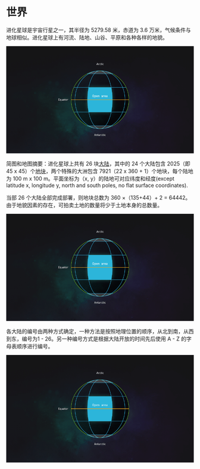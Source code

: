 # 世界

进化星球是宇宙行星之一，其半径为 5279.58 米，赤道为 3.6 万米，气候条件与地球相似。进化星球上有河流、陆地、山谷、平原和各种各样的地貌。

![The Evolution Land continents from planet view](../../.gitbook/assets/continent1.png)

简图和地图摘要：进化星球上共有 26 块[大陆](continent.md)，其中的 24 个大陆包含 2025（即 45 x 45）个[地块](land.md)，两个特殊的大洲包含 7921（22 x 360 + 1）个地块，每个陆地为 100 m x 100 m。平面坐标为（x, y）的陆地可对应纬度和经度\(except latitude x, longitude y, north and south poles, no flat surface coordinates\).

当部 26 个大陆全部完成部署，则地块总数为 360 ×（135+44）+ 2 = 64442。由于地貌因素的存在，可拍卖土地的数量将少于土地本身的总数量。

![The plane of view of the Evolution Land&apos;s continent](../../.gitbook/assets/continent1.png)

各大陆的编号由两种方式确定，一种方法是按照地理位置的顺序，从北到南，从西到东，编号为1 - 26。另一种编号方式是根据大陆开放的时间先后使用 A - Z 的字母表顺序进行编号。

![The distribution and design of the continent A&#x2019;s lands on Evolution land](../../.gitbook/assets/continent1.png)

